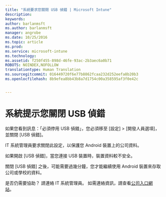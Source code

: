 ```yaml
---
title: "系統要求您關閉 USB 偵錯 | Microsoft Intune"
description: 
keywords: 
author: barlanmsft
ms.author: barlanmsft
manager: angrobe
ms.date: 10/25/2016
ms.topic: article
ms.prod: 
ms.service: microsoft-intune
ms.technology: 
ms.assetid: f250f455-898d-46fe-93ac-2b3aec6a0b71
ROBOTS: NOINDEX,NOFOLLOW
translationtype: Human Translation
ms.sourcegitcommit: 016449720f6e77b8862fcaa232d252eefa8b20b3
ms.openlocfilehash: 8b9efea8bb43b8a7d1754c00a358595af3f0e42c


---
```


# <a name="you-are-prompted-to-turn-off-usb-debugging"></a>系統提示您關閉 USB 偵錯

如果您看到訊息：「必須停用 USB 偵錯」，您必須移至 [設定]  >  [開發人員選項]，並關閉 [USB 偵錯]。

IT 系統管理員要求關閉此設定，以保護您 Android 裝置上的公司資料。

如果開啟 [USB 偵錯]，當您連接 USB 裝置時，裝置資料較不安全。

關閉 [USB 偵錯] 之後，可能需要過幾分鐘，您才能繼續使用 Android 裝置來存取公司或學校的資料。

是否仍需要協助？ 請連絡 IT 系統管理員。 如需連絡資訊，請查看[公司入口網站](http://portal.manage.microsoft.com)。



<!--HONumber=Oct16_HO2-->


